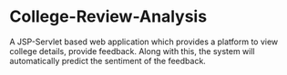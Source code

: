 # College-Review-Analysis
A JSP-Servlet based web application which provides a platform to view college details, provide feedback.
Along with this, the system will automatically predict the sentiment of the feedback.
